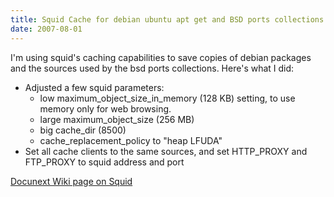 ```yaml
---
title: Squid Cache for debian ubuntu apt get and BSD ports collections
date: 2007-08-01
---
```

I'm using squid's caching capabilities to save copies of debian packages and the sources used by the bsd ports collections. Here's what I did:

<ul><li>Adjusted a few squid parameters: <ul><li>low maximum_object_size_in_memory (128 KB) setting, to use memory only for web browsing.</li><li>large maximum_object_size (256 MB)</li><li>big cache_dir (8500)</li><li>cache_replacement_policy to "heap LFUDA"</li></ul><li>Set all cache clients to the same sources, and set HTTP_PROXY and FTP_PROXY to squid address and port</li></ul>

<a href="http://www.docunext.com/wiki/Squid">Docunext Wiki page on Squid</a>

